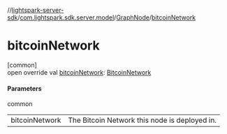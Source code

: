 //[lightspark-server-sdk](../../../index.md)/[com.lightspark.sdk.server.model](../index.md)/[GraphNode](index.md)/[bitcoinNetwork](bitcoin-network.md)

# bitcoinNetwork

[common]\
open override val [bitcoinNetwork](bitcoin-network.md): [BitcoinNetwork](../-bitcoin-network/index.md)

#### Parameters

common

| | |
|---|---|
| bitcoinNetwork | The Bitcoin Network this node is deployed in. |
